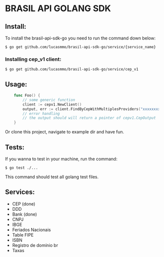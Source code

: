 # BRASIL API GOLANG SDK

## Install:

To install the brasil-api-sdk-go you need to run the command down below:

`
   $ go get github.com/lucasmmo/brasil-api-sdk-go/service/{service_name}
`

### Installing cep_v1 client:

`
    $ go get github.com/lucasmmo/brasil-api-sdk-go/service/cep_v1
`

## Usage:

```go
    func Foo() {
        // some generic function
        client := cepv1.NewClient()
        output, err := client.FindByCepWithMultiplesProviders("xxxxxxxx")
        // error handling
        // the output should will return a pointer of cepv1.CepOutput
    }
```

Or clone this project, navigate to example dir and have fun.

## Tests:

If you wanna to test in your machine, run the command:

`
    $ go test ./...
`

 This command should test all golang test files.

## Services:

- CEP (done)
- DDD
- Bank (done)
- CNPJ
- IBGE
- Feriados Nacionais
- Table FIPE
- ISBN
- Registro de domínio br
- Taxas


